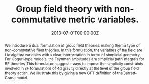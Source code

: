 ---
title: "Group field theory with non-commutative metric variables."
authors: [A. Baratin, D. Oriti]
#- admin
#- Robert Ford
date: "2013-07-01T00:00:00Z"
doi: ""

# Schedule page publish date (NOT publication's date).
publishDate: "2017-01-01T00:00:00Z"

# Publication type.
# Legend: 0 = Uncategorized; 1 = Conference paper; 2 = Journal article;
# 3 = Preprint / Working Paper; 4 = Report; 5 = Book; 6 = Book section;
# 7 = Thesis; 8 = Patent
publication_types: ["2"]

# Publication name and optional abbreviated publication name.
publication: "Physical Review Letter 105, 221302"
publication_short: "Physical Review Letter, 2010"

abstract: We introduce a dual formulation of group field theories, making them a type of non-commutative field theories. In this formulation, the variables of the field are Lie algebra variables with a clear interpretation in terms of simplicial geometry. For Ooguri-type models, the Feynman amplitudes are simplicial path integrals for BF theories. This formulation suggests ways to impose the simplicity constraints involved in BF formulations of 4d gravity directly at the level of the group field theory action. We illustrate this by giving a new GFT definition of the Barrett-Crane model.

# Summary. An optional shortened abstract.
summary: "PRL, 2010"

tags:
- Source Themes
featured: false

links:
- name: arXiv
  url: https://arxiv.org/abs/1002.4723
  icon_pack: fab
  
url_pdf: ''
url_code: ''
url_dataset: ''
url_poster: ''
url_project: ''
url_slides: ''
url_source: ''
url_video: ''

# Featured image
# To use, add an image named `featured.jpg/png` to your page's folder. 
image:
  caption: ''
  focal_point: ""
  preview_only: false

# Associated Projects (optional).
#   Associate this publication with one or more of your projects.
#   Simply enter your project's folder or file name without extension.
#   E.g. `internal-project` references `content/project/internal-project/index.md`.
#   Otherwise, set `projects: []`.
projects: []

# Slides (optional).
#   Associate this publication with Markdown slides.
#   Simply enter your slide deck's filename without extension.
#   E.g. `slides: "example"` references `content/slides/example/index.md`.
#   Otherwise, set `slides: ""`.
slides: ""
---